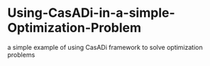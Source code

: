 # Using-CasADi-in-a-simple-Optimization-Problem
a simple example of using CasADi framework to solve optimization problems 
